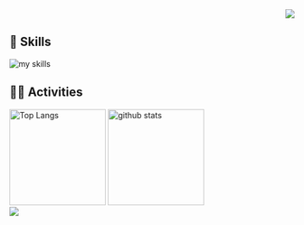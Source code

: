 <!-- 1. GitHub usernameを変更 -->
<div align="right">
  <img src="https://komarev.com/ghpvc/?username=shimmen3141" />
</div>


<!-- 2. プロフィールや連絡先を変更 -->
<!--## <img src="https://media.giphy.com/media/hvRJCLFzcasrR4ia7z/giphy.gif" width="28"> Hi there

- 🧑‍💻 I'm a backend engineer.
- 🌱 I’m currently learning go!
- 📫 How to reach me: [Twitter - @username](https://twitter.com/username)
<br>-->


<!-- 3. 好きな技術スタックに変更 -->
<!-- ライトモート：theme=light, ダークモート：theme=dark -->
<!-- アイコンの選択肢一覧：https://arc.net/l/quote/zizyykfh -->
## 🌱 Skills
<img alt="my skills" src="https://skillicons.dev/icons?theme=dark&perline=8&i=html,css,scss,js,react,figma,c,cpp,cs" />
<br>

<!-- 4. GitHub usernameを変更, 2箇所 -->
<!-- ライトモート：theme=light, ダークモート：theme=vue-dark  -->
## 🏃‍♀️ Activities
<div align="left"> 
  <img alt="Top Langs" height="170px" src="https://github-readme-stats.vercel.app/api/top-langs/?username=shimmen3141&layout=compact&theme=onedark" />
  <img alt="github stats" height="170px" src="https://github-readme-stats.vercel.app/api?username=shimmen3141&show_icons=true&theme=onedark" />
</div>

<img src="https://github-profile-trophy.vercel.app/?username=shimmen3141&theme=onedark&rank=-?" />

<!--
[![trophy](https://github-profile-trophy.vercel.app/?username=shimmen3141&theme=onedark&rank=-?)](https://github.com/ryo-ma/github-profile-trophy)
-->

<!--
This repository is a ✨ _special_ ✨ repository because its `README.md` (this file) appears on your GitHub profile.

Here are some ideas to get you started:

- 🔭 I’m currently working on ...
- 🌱 I’m currently learning ...
- 👯 I’m looking to collaborate on ...
- 🤔 I’m looking for help with ...
- 💬 Ask me about ...
- 📫 How to reach me: ...
- 😄 Pronouns: ...
- ⚡ Fun fact: ...
-->
